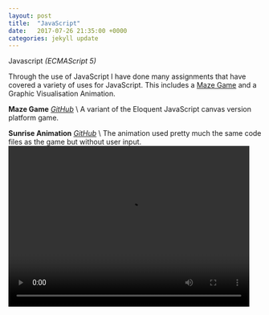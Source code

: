 ```yaml
---
layout: post
title:  "JavaScript"
date:   2017-07-26 21:35:00 +0000
categories: jekyll update
---
```

Javascript *(ECMAScript 5)*

Through the use of JavaScript I have done many assignments that have covered a variety of uses for JavaScript. This includes a [Maze Game][maori-game] and a Graphic Visualisation Animation.

**Maze Game** *[GitHub][git-maori-game]* \\
A variant of the Eloquent JavaScript canvas version platform game.

**Sunrise Animation** *[GitHub][git-maori-sunrise]* \\
The animation used pretty much the same code files as the game but without user input.
<video width="480" height="320" controls="controls">
  <source src="/JavaScript/maori-sunrise/Sunrise.mov" type="video/mp4">
</video>

[maori-game]: /JavaScript/maori-game
[git-maori-game]: https://github.com/ism0080/Javascript-Maori-Game
[maori-sunrise]: /JavaScript/maori-sunrise
[git-maori-sunrise]: https://github.com/ism0080/Javascript-Maori-Sunrise